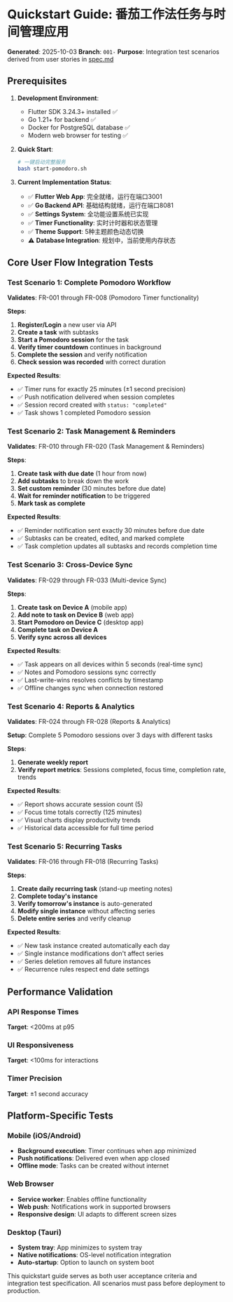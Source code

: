 # Quickstart Guide: 番茄工作法任务与时间管理应用

**Generated**: 2025-10-03
**Branch**: `001-`
**Purpose**: Integration test scenarios derived from user stories in [spec.md](./spec.md)

## Prerequisites

1. **Development Environment**:
   - Flutter SDK 3.24.3+ installed ✅
   - Go 1.21+ for backend ✅
   - Docker for PostgreSQL database ✅
   - Modern web browser for testing ✅

2. **Quick Start**:
   ```bash
   # 一键启动完整服务
   bash start-pomodoro.sh
   ```

3. **Current Implementation Status**:
   - ✅ **Flutter Web App**: 完全就绪，运行在端口3001
   - ✅ **Go Backend API**: 基础结构就绪，运行在端口8081
   - ✅ **Settings System**: 全功能设置系统已实现
   - ✅ **Timer Functionality**: 实时计时器和状态管理
   - ✅ **Theme Support**: 5种主题颜色动态切换
   - ⚠️ **Database Integration**: 规划中，当前使用内存状态

## Core User Flow Integration Tests

### Test Scenario 1: Complete Pomodoro Workflow
**Validates**: FR-001 through FR-008 (Pomodoro Timer functionality)

**Steps**:
1. **Register/Login** a new user via API
2. **Create a task** with subtasks
3. **Start a Pomodoro session** for the task
4. **Verify timer countdown** continues in background
5. **Complete the session** and verify notification
6. **Check session was recorded** with correct duration

**Expected Results**:
- ✅ Timer runs for exactly 25 minutes (±1 second precision)
- ✅ Push notification delivered when session completes
- ✅ Session record created with `status: "completed"`
- ✅ Task shows 1 completed Pomodoro session

### Test Scenario 2: Task Management & Reminders
**Validates**: FR-010 through FR-020 (Task Management & Reminders)

**Steps**:
1. **Create task with due date** (1 hour from now)
2. **Add subtasks** to break down the work
3. **Set custom reminder** (30 minutes before due date)
4. **Wait for reminder notification** to be triggered
5. **Mark task as complete**

**Expected Results**:
- ✅ Reminder notification sent exactly 30 minutes before due date
- ✅ Subtasks can be created, edited, and marked complete
- ✅ Task completion updates all subtasks and records completion time

### Test Scenario 3: Cross-Device Sync
**Validates**: FR-029 through FR-033 (Multi-device Sync)

**Steps**:
1. **Create task on Device A** (mobile app)
2. **Add note to task on Device B** (web app)
3. **Start Pomodoro on Device C** (desktop app)
4. **Complete task on Device A**
5. **Verify sync across all devices**

**Expected Results**:
- ✅ Task appears on all devices within 5 seconds (real-time sync)
- ✅ Notes and Pomodoro sessions sync correctly
- ✅ Last-write-wins resolves conflicts by timestamp
- ✅ Offline changes sync when connection restored

### Test Scenario 4: Reports & Analytics
**Validates**: FR-024 through FR-028 (Reports & Analytics)

**Setup**: Complete 5 Pomodoro sessions over 3 days with different tasks

**Steps**:
1. **Generate weekly report**
2. **Verify report metrics**: Sessions completed, focus time, completion rate, trends

**Expected Results**:
- ✅ Report shows accurate session count (5)
- ✅ Focus time totals correctly (125 minutes)
- ✅ Visual charts display productivity trends
- ✅ Historical data accessible for full time period

### Test Scenario 5: Recurring Tasks
**Validates**: FR-016 through FR-018 (Recurring Tasks)

**Steps**:
1. **Create daily recurring task** (stand-up meeting notes)
2. **Complete today's instance**
3. **Verify tomorrow's instance** is auto-generated
4. **Modify single instance** without affecting series
5. **Delete entire series** and verify cleanup

**Expected Results**:
- ✅ New task instance created automatically each day
- ✅ Single instance modifications don't affect series
- ✅ Series deletion removes all future instances
- ✅ Recurrence rules respect end date settings

## Performance Validation

### API Response Times
**Target**: <200ms at p95

### UI Responsiveness
**Target**: <100ms for interactions

### Timer Precision
**Target**: ±1 second accuracy

## Platform-Specific Tests

### Mobile (iOS/Android)
- **Background execution**: Timer continues when app minimized
- **Push notifications**: Delivered even when app closed
- **Offline mode**: Tasks can be created without internet

### Web Browser
- **Service worker**: Enables offline functionality
- **Web push**: Notifications work in supported browsers
- **Responsive design**: UI adapts to different screen sizes

### Desktop (Tauri)
- **System tray**: App minimizes to system tray
- **Native notifications**: OS-level notification integration
- **Auto-startup**: Option to launch on system boot

This quickstart guide serves as both user acceptance criteria and integration test specification. All scenarios must pass before deployment to production.